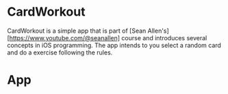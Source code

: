 # CardWorkout

CardWorkout is a simple app that is part of [Sean Allen's][https://www.youtube.com/@seanallen] course and introduces several concepts in iOS programming.
The app intends to you select a random card and do a exercise following the rules.

# App

